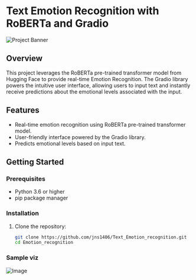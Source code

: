 # Text Emotion Recognition with RoBERTa and Gradio

![Project Banner](https://miro.medium.com/v2/resize:fit:1400/1*XwdQpuAjVGauCTY6dQQK7w.png)

## Overview

This project leverages the RoBERTa pre-trained transformer model from Hugging Face to provide real-time Emotion Recognition. The Gradio library powers the intuitive user interface, allowing users to input text and instantly receive predictions about the emotional levels associated with the input.

## Features

- Real-time emotion recognition using RoBERTa pre-trained transformer model.
- User-friendly interface powered by the Gradio library.
- Predicts emotional levels based on input text.

## Getting Started

### Prerequisites

- Python 3.6 or higher
- pip package manager

### Installation

1. Clone the repository:

   ```bash
   git clone https://github.com/jns1406/Text_Emotion_recognition.git
   cd Emotion_recognition

   ```
### Sample viz

![Image](/Text_Emotion_recognition/Image/sample.png)

